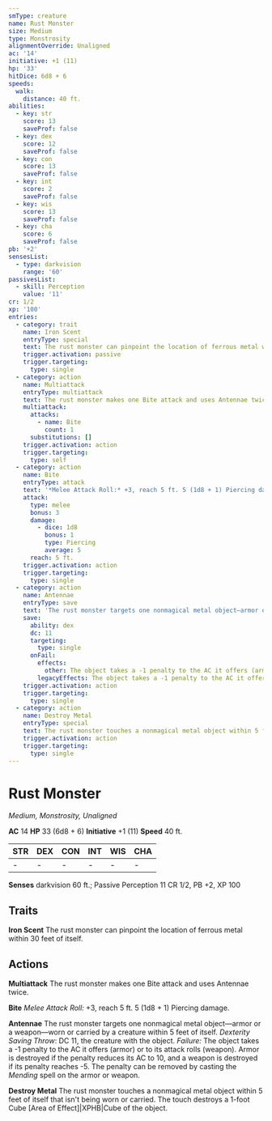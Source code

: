 ```yaml
---
smType: creature
name: Rust Monster
size: Medium
type: Monstrosity
alignmentOverride: Unaligned
ac: '14'
initiative: +1 (11)
hp: '33'
hitDice: 6d8 + 6
speeds:
  walk:
    distance: 40 ft.
abilities:
  - key: str
    score: 13
    saveProf: false
  - key: dex
    score: 12
    saveProf: false
  - key: con
    score: 13
    saveProf: false
  - key: int
    score: 2
    saveProf: false
  - key: wis
    score: 13
    saveProf: false
  - key: cha
    score: 6
    saveProf: false
pb: '+2'
sensesList:
  - type: darkvision
    range: '60'
passivesList:
  - skill: Perception
    value: '11'
cr: 1/2
xp: '100'
entries:
  - category: trait
    name: Iron Scent
    entryType: special
    text: The rust monster can pinpoint the location of ferrous metal within 30 feet of itself.
    trigger.activation: passive
    trigger.targeting:
      type: single
  - category: action
    name: Multiattack
    entryType: multiattack
    text: The rust monster makes one Bite attack and uses Antennae twice.
    multiattack:
      attacks:
        - name: Bite
          count: 1
      substitutions: []
    trigger.activation: action
    trigger.targeting:
      type: self
  - category: action
    name: Bite
    entryType: attack
    text: '*Melee Attack Roll:* +3, reach 5 ft. 5 (1d8 + 1) Piercing damage.'
    attack:
      type: melee
      bonus: 3
      damage:
        - dice: 1d8
          bonus: 1
          type: Piercing
          average: 5
      reach: 5 ft.
    trigger.activation: action
    trigger.targeting:
      type: single
  - category: action
    name: Antennae
    entryType: save
    text: 'The rust monster targets one nonmagical metal object—armor or a weapon—worn or carried by a creature within 5 feet of itself. *Dexterity Saving Throw*: DC 11, the creature with the object. *Failure:*  The object takes a -1 penalty to the AC it offers (armor) or to its attack rolls (weapon). Armor is destroyed if the penalty reduces its AC to 10, and a weapon is destroyed if its penalty reaches -5. The penalty can be removed by casting the *Mending* spell on the armor or weapon.'
    save:
      ability: dex
      dc: 11
      targeting:
        type: single
      onFail:
        effects:
          other: The object takes a -1 penalty to the AC it offers (armor) or to its attack rolls (weapon). Armor is destroyed if the penalty reduces its AC to 10, and a weapon is destroyed if its penalty reaches -5. The penalty can be removed by casting the *Mending* spell on the armor or weapon.
        legacyEffects: The object takes a -1 penalty to the AC it offers (armor) or to its attack rolls (weapon). Armor is destroyed if the penalty reduces its AC to 10, and a weapon is destroyed if its penalty reaches -5. The penalty can be removed by casting the *Mending* spell on the armor or weapon.
    trigger.activation: action
    trigger.targeting:
      type: single
  - category: action
    name: Destroy Metal
    entryType: special
    text: The rust monster touches a nonmagical metal object within 5 feet of itself that isn't being worn or carried. The touch destroys a 1-foot Cube [Area of Effect]|XPHB|Cube of the object.
    trigger.activation: action
    trigger.targeting:
      type: single
---
```


# Rust Monster
*Medium, Monstrosity, Unaligned*

**AC** 14
**HP** 33 (6d8 + 6)
**Initiative** +1 (11)
**Speed** 40 ft.

| STR | DEX | CON | INT | WIS | CHA |
| --- | --- | --- | --- | --- | --- |
| - | - | - | - | - | - |

**Senses** darkvision 60 ft.; Passive Perception 11
CR 1/2, PB +2, XP 100

## Traits

**Iron Scent**
The rust monster can pinpoint the location of ferrous metal within 30 feet of itself.

## Actions

**Multiattack**
The rust monster makes one Bite attack and uses Antennae twice.

**Bite**
*Melee Attack Roll:* +3, reach 5 ft. 5 (1d8 + 1) Piercing damage.

**Antennae**
The rust monster targets one nonmagical metal object—armor or a weapon—worn or carried by a creature within 5 feet of itself. *Dexterity Saving Throw*: DC 11, the creature with the object. *Failure:*  The object takes a -1 penalty to the AC it offers (armor) or to its attack rolls (weapon). Armor is destroyed if the penalty reduces its AC to 10, and a weapon is destroyed if its penalty reaches -5. The penalty can be removed by casting the *Mending* spell on the armor or weapon.

**Destroy Metal**
The rust monster touches a nonmagical metal object within 5 feet of itself that isn't being worn or carried. The touch destroys a 1-foot Cube [Area of Effect]|XPHB|Cube of the object.
